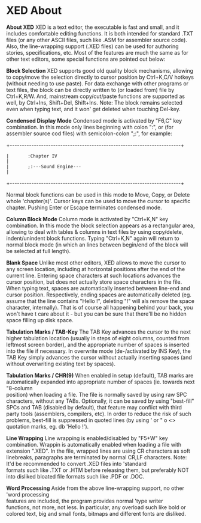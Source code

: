 # XED About


**About XED**
XED is a text editor, the executable is fast and small, and it includes
comfortable editing functions. It is both intended for standard .TXT
files (or any other ASCII files, such like .ASM for assembler source
code). Also, the line-wrapping support (.XED files) can be used for
authoring stories, specifications, etc. Most of the features are much
the same as for other text editors, some special functions are pointed
out below:

**Block Selection**
XED supports good old quality block mechanisms, allowing to copy/move
the selection directly to cursor position by Ctrl+K,C/V hotkeys (without
needing to use paste). For data exchange with other programs or text
files, the block can be directly written to (or loaded from) file by
Ctrl+K,R/W. And, mainstream copy/cut/paste functions are supported as
well, by Ctrl+Ins, Shift+Del, Shift+Ins.
Note: The block remains selected even when typing text, and it won\'
get deleted when touching Del-key.

**Condensed Display Mode**
Condensed mode is activated by \"F6,C\" key combination. In this mode
only lines beginning with colon \":\", or (for assembler source cod
files) with semicolon-colon \";:\", for example:

+-----------------------------------------------------------------------+
```
|       :Chapter IV                                                     |
|       ;:---Sound Engine---                                            |
```
+-----------------------------------------------------------------------+

Normal block functions can be used in this mode to Move, Copy, or Delete
whole \'chapter(s)\'. Cursor keys can be used to move the cursor to 
specific chapter. Pushing Enter or Escape terminates condensed mode.

**Column Block Mode**
Column mode is activated by \"Ctrl+K,N\" key combination. In this mode
the block selection appears as a rectangular area, allowing to deal with
tables & columns in text files by using copy/delete, indent/unindent
block functions.
Typing \"Ctrl+K,N\" again will return to normal block mode (in which an
lines between begin/end of the block will be selected at full length).

**Blank Space**
Unlike most other editors, XED allows to move the cursor to any screen
location, including at horizontal positions after the end of the current
line. Entering space characters at such locations advances the cursor
position, but does not actually store space characters in the file.
When typing text, spaces are automatically inserted between line-end and
cursor position. Respectively, ending spaces are automatically deleted
(eg. assume that the line contains \"Hello !\", deleting \"!\" will als
remove the space character, internally).
That is of course all happening behind your back, you won\'t have t
care about it - but you can be sure that there\'ll be no hidden space
filling up disk space.

**Tabulation Marks / TAB-Key**
The TAB Key advances the cursor to the next higher tabulation location
(usually in steps of eight columns, counted from leftmost screen
border), and the appropriate number of spaces is inserted into the file
if necessary.
In overwrite mode (de-/activated by INS Key), the TAB Key simply
advances the cursor without actually inserting spaces (and without
overwriting existing text by spaces).

**Tabulation Marks / CHR(9)**
When enabled in setup (default), TAB marks are automatically expanded
into appropriate number of spaces (ie. towards next \"8-column\
position) when loading a file.
The file is normally saved by using raw SPC characters, without any
TABs. Optionally, it can be saved by using \"best-fill\" SPCs and TAB
(disabled by default), that feature may conflict with third party tools
(assemblers, compilers, etc). In order to reduce the risk of such
problems, best-fill is suppressed in quoted lines (by using \' or \" o
\<\> quotation marks, eg. db \'Hello !\').

**Line Wrapping**
Line wrapping is enabled/disabled by \"F5+W\" key combination. Wrappin
is automatically enabled when loading a file with extension \".XED\".
In the file, wrapped lines are using CR characters as soft linebreaks,
paragraphs are terminated by normal CR,LF characters.
Note: It\'d be recommended to convert .XED files into \'standard\
formats such like .TXT or .HTM before releasing them, but preferably NOT
into disliked bloated file formats such like .PDF or .DOC.

**Word Processing**
Aside from the above line-wrapping support, no other \'word processing\
features are included, the program provides normal \'type writer\
functions, not more, not less. In particular, any overload such like
bold or colored text, big and small fonts, bitmaps and different fonts
are disliked.



